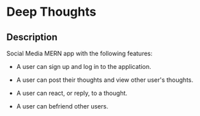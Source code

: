 # Deep Thoughts

## Description
Social Media MERN app with the following features:
* A user can sign up and log in to the application.

* A user can post their thoughts and view other user's thoughts.

* A user can react, or reply, to a thought.

* A user can befriend other users.